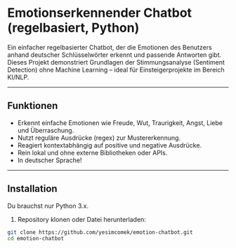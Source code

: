 #  Emotionserkennender Chatbot (regelbasiert, Python)

Ein einfacher regelbasierter Chatbot, der die Emotionen des Benutzers anhand deutscher Schlüsselwörter erkennt und passende Antworten gibt. Dieses Projekt demonstriert Grundlagen der Stimmungsanalyse (Sentiment Detection) ohne Machine Learning – ideal für Einsteigerprojekte im Bereich KI/NLP.

---

##  Funktionen

- Erkennt einfache Emotionen wie Freude, Wut, Traurigkeit, Angst, Liebe und Überraschung.
- Nutzt reguläre Ausdrücke (regex) zur Mustererkennung.
- Reagiert kontextabhängig auf positive und negative Ausdrücke.
- Rein lokal und ohne externe Bibliotheken oder APIs.
- In deutscher Sprache!

---

##  Installation

Du brauchst nur Python 3.x.

1. Repository klonen oder Datei herunterladen:
```bash
git clone https://github.com/yesimcomek/emotion-chatbot.git
cd emotion-chatbot